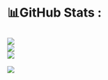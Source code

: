
# 📊GitHub Stats :
![](https://github-readme-stats.vercel.app/api?username=shanedoolane&theme=nord&hide_border=false&include_all_commits=true&count_private=true)<br/>
![](https://github-readme-streak-stats.herokuapp.com/?user=shanedoolane&theme=nord&hide_border=false)<br/>
![](https://github-readme-stats.vercel.app/api/top-langs/?username=shanedoolane&theme=nord&hide_border=false&include_all_commits=true&count_private=true&layout=compact)
---
[![](https://visitcount.itsvg.in/api?id=shanedoolane&icon=0&color=0)](https://visitcount.itsvg.in)
